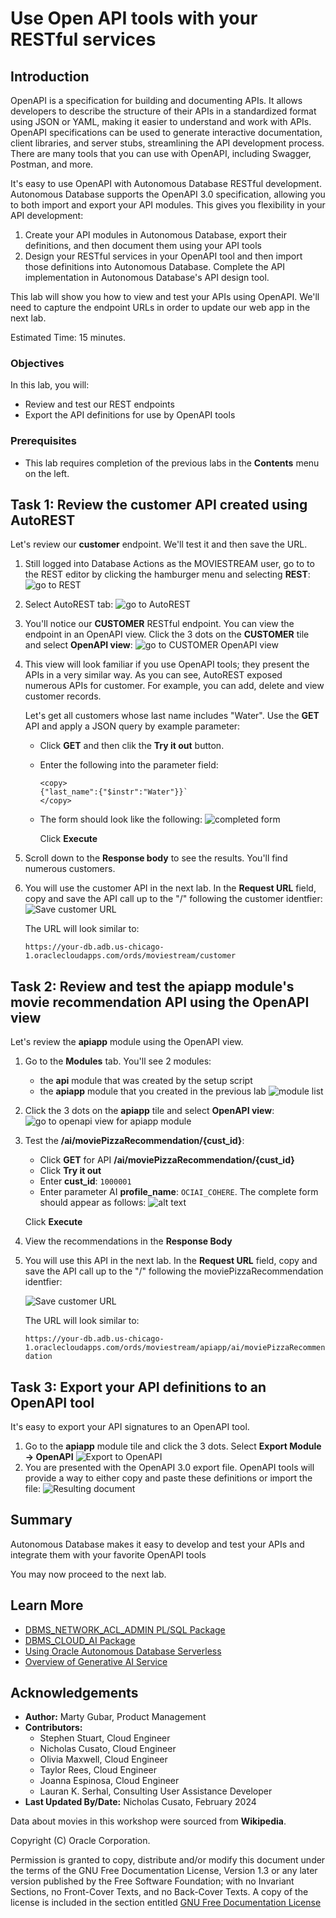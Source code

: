 # Use Open API tools with your RESTful services

## Introduction
OpenAPI is a specification for building and documenting APIs. It allows developers to describe the structure of their APIs in a standardized format using JSON or YAML, making it easier to understand and work with APIs. OpenAPI specifications can be used to generate interactive documentation, client libraries, and server stubs, streamlining the API development process. There are many tools that you can use with OpenAPI, including Swagger, Postman, and more. 

It's easy to use OpenAPI with Autonomous Database RESTful development. Autonomous Database supports the OpenAPI 3.0 specification, allowing you to both import and export your API modules. This gives you flexibility in your API development:
1. Create your API modules in Autonomous Database, export their definitions, and then document them using your API tools
2. Design your RESTful services in your OpenAPI tool and then import those definitions into Autonomous Database. Complete the API implementation in Autonomous Database's API design tool.

This lab will show you how to view and test your APIs using OpenAPI. We'll need to capture the endpoint URLs in order to update our web app in the next lab.

Estimated Time: 15 minutes.

### Objectives

In this lab, you will:

* Review and test our REST endpoints 
* Export the API definitions for use by OpenAPI tools

### Prerequisites

- This lab requires completion of the previous labs in the **Contents** menu on the left.

## Task 1: Review the customer API created using AutoREST
Let's review our **customer** endpoint. We'll test it and then save the URL.

1. Still logged into Database Actions as the MOVIESTREAM user, go to to the REST editor by clicking the hamburger menu and selecting **REST**:
    ![go to REST](images/goto-REST.png)

2. Select AutoREST tab:
    ![go to AutoREST](images/goto-autoREST.png)

3. You'll notice our **CUSTOMER** RESTful endpoint. You can view the endpoint in an OpenAPI view. Click the 3 dots on the **CUSTOMER** tile and select **OpenAPI view**:
    ![go to CUSTOMER OpenAPI view](images/openapi-customer-apis.png)

4. This view will look familiar if you use OpenAPI tools; they present the APIs in a very similar way. As you can see, AutoREST exposed numerous APIs for customer. For example, you can add, delete and view customer records. 

    Let's get all customers whose last name includes "Water". Use the **GET** API and apply a JSON query by example parameter:
    - Click **GET** and then clik the **Try it out** button. 
    - Enter the following into the parameter field: 
        ```
        <copy>
        {"last_name":{"$instr":"Water"}}`
        </copy>
        ```
    - The form should look like the following:
        ![completed form](images/openapi-customer-qbe-form.png)

        Click **Execute**
5. Scroll down to the **Response body** to see the results. You'll find numerous customers.

6. You will use the customer API in the next lab. In the **Request URL** field, copy and save the API call up to the "/" following the customer identfier:
    ![Save customer URL](images/openapi-customer-save-url.png)

    The URL will look similar to:

    `https://your-db.adb.us-chicago-1.oraclecloudapps.com/ords/moviestream/customer`

## Task 2: Review and test the **apiapp** module's movie recommendation API using the OpenAPI view
Let's review the **apiapp** module using the OpenAPI view. 

1. Go to the **Modules** tab. You'll see 2 modules:
    - the **api** module that was created by the setup script
    - the **apiapp** module that you created in the previous lab
        ![module list](images/module-list.png)

2. Click the 3 dots on the **apiapp** tile and select **OpenAPI view**:
    ![go to openapi view for apiapp module](images/goto-apiapp-module.png)

3. Test the **/ai/moviePizzaRecommendation/{cust_id}**:
    - Click **GET** for API **/ai/moviePizzaRecommendation/{cust_id}**
    - Click **Try it out**
    - Enter  **cust_id**: `1000001` 
    - Enter parameter AI **profile_name**: `OCIAI_COHERE`. 
    The complete form should appear as follows:
    ![alt text](images/openapi-movie-recommendation-form.png)
    
    Click **Execute**

4. View the recommendations in the **Response Body**
5. You will use this API in the next lab. In the **Request URL** field, copy and save the API call up to the "/" following the moviePizzaRecommendation identfier:

    ![Save customer URL](images/openapi-movie-recommendations-save-url.png)

    The URL will look similar to:

    `https://your-db.adb.us-chicago-1.oraclecloudapps.com/ords/moviestream/apiapp/ai/moviePizzaRecommendation`


## Task 3: Export your API definitions to an OpenAPI tool
It's easy to export your API signatures to an OpenAPI tool.

1. Go to the **apiapp** module tile and click the 3 dots. Select **Export Module -> OpenAPI**
    ![Export to OpenAPI](images/openapi-export-module.png)
2. You are presented with the OpenAPI 3.0 export file. OpenAPI tools will provide a way to either copy and paste these definitions or import the file:
    ![Resulting document](images/openapi-export-results.png)

## Summary    
Autonomous Database makes it easy to develop and test your APIs and integrate them with your favorite OpenAPI tools

You may now proceed to the next lab.

## Learn More
* [DBMS\_NETWORK\_ACL\_ADMIN PL/SQL Package](https://docs.oracle.com/en/database/oracle/oracle-database/19/arpls/DBMS_NETWORK_ACL_ADMIN.html#GUID-254AE700-B355-4EBC-84B2-8EE32011E692)
* [DBMS\_CLOUD\_AI Package](https://docs.oracle.com/en-us/iaas/autonomous-database-serverless/doc/dbms-cloud-ai-package.html)
* [Using Oracle Autonomous Database Serverless](https://docs.oracle.com/en/cloud/paas/autonomous-database/adbsa/index.html)
* [Overview of Generative AI Service](https://docs.oracle.com/en-us/iaas/Content/generative-ai/overview.htm)

## Acknowledgements

  * **Author:** Marty Gubar, Product Management 
  * **Contributors:** 
    * Stephen Stuart, Cloud Engineer 
    * Nicholas Cusato, Cloud Engineer 
    * Olivia Maxwell, Cloud Engineer 
    * Taylor Rees, Cloud Engineer 
    * Joanna Espinosa, Cloud Engineer 
    * Lauran K. Serhal, Consulting User Assistance Developer
* **Last Updated By/Date:** Nicholas Cusato, February 2024

Data about movies in this workshop were sourced from **Wikipedia**.

Copyright (C)  Oracle Corporation.

Permission is granted to copy, distribute and/or modify this document
under the terms of the GNU Free Documentation License, Version 1.3
or any later version published by the Free Software Foundation;
with no Invariant Sections, no Front-Cover Texts, and no Back-Cover Texts.
A copy of the license is included in the section entitled [GNU Free Documentation License](files/gnu-free-documentation-license.txt)
